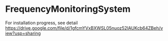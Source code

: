 # FrequencyMonitoringSystem

For installation progress, see detail
https://drive.google.com/file/d/1gfcmYVxBXWSL05nuoz52lAUKcb64ZBeh/view?usp=sharing
